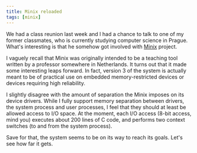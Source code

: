 ```yaml
---
title: Minix reloaded
tags: [minix]
---
```


We had a class reunion last week and I had a chance to talk to one of my former classmates, who is currently studying computer science in Prague. What's interesting is that he somehow got involved with [Minix][1] project.

  [1]: http://www.minix3.org/

I vaguely recall that Minix was originally intended to be a teaching tool written by a professor somewhere in Netherlands. It turns out that it made some interesting leaps forward. In fact, version 3 of the system is actually meant to be of practical use on embedded memory-restricted devices or devices requiring high reliability.

I slightly disagree with the amount of separation the Minix imposes on its device drivers. While I fully support memory separation between drivers, the system process and user processes, I feel that they should at least be allowed access to I/O space. At the moment, each I/O access (8-bit access, mind you) executes about 200 lines of C code, and performs two context switches (to and from the system process).

Save for that, the system seems to be on its way to reach its goals. Let's see how far it gets.
